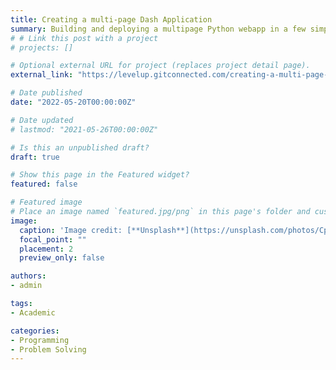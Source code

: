 ```yaml
---
title: Creating a multi-page Dash Application
summary: Building and deploying a multipage Python webapp in a few simple steps. 
# # Link this post with a project
# projects: []

# Optional external URL for project (replaces project detail page).
external_link: "https://levelup.gitconnected.com/creating-a-multi-page-dash-application-ab38b4b91bf5"

# Date published
date: "2022-05-20T00:00:00Z"

# Date updated
# lastmod: "2021-05-26T00:00:00Z"

# Is this an unpublished draft?
draft: true

# Show this page in the Featured widget?
featured: false

# Featured image
# Place an image named `featured.jpg/png` in this page's folder and customize its options here.
image:
  caption: 'Image credit: [**Unsplash**](https://unsplash.com/photos/CpkOjOcXdUY)'
  focal_point: ""
  placement: 2
  preview_only: false

authors:
- admin

tags:
- Academic

categories:
- Programming
- Problem Solving
---
```

